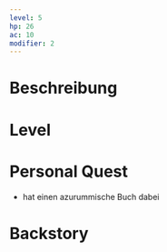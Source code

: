 ```yaml
---
level: 5
hp: 26
ac: 10
modifier: 2
---
```


# Beschreibung

# Level

# Personal Quest
- hat einen azurummische Buch dabei

# Backstory